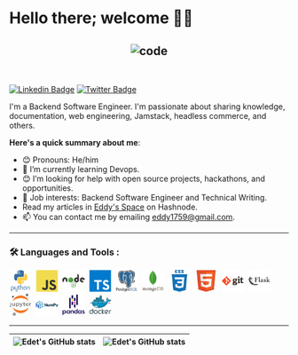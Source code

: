 
 # **Hello there; welcome** 👋🏾

<h2 align="center">
  <img src="https://media2.giphy.com/media/fwbZnTftCXVocKzfxR/giphy.gif?cid=ecf05e47c3p2grez8ukdmq67919s59fzqsxaw8qpte0iekr4&rid=giphy.gif&ct=g" "width: 10%" alt="code "/>
</h2>

<img src="https://komarev.com/ghpvc/?username=eddy1759&style=flat-square&color=blue" alt=""/>

[![Linkedin Badge](https://img.shields.io/badge/-EdetAsuquo-blue?style=for-the-badge&logo=Linkedin&logoColor=white&link=https://www.linkedin.com/in/edet-e-asuquo)](https://www.linkedin.com/in/edet-e-asuquo) [![Twitter Badge](https://img.shields.io/badge/-@eddyozone-1ca0f1?style=for-the-badge&logo=twitter&logoColor=white&link=https://twitter.com/eddyozone)](https://twitter.com/eddyozone) 

I'm a Backend Software Engineer. I'm passionate about sharing knowledge, documentation, web engineering, Jamstack, headless commerce, and others. 

**Here's a quick summary about me**:

- 😊 Pronouns: He/him
- 🌱 I’m currently learning Devops.
- 😊 I’m looking for help with open source projects, hackathons, and opportunities.
- 💼 Job interests: Backend Software Engineer and Technical Writing.
- Read my articles in [Eddy's Space](https://eddy.hashnode.dev/) on Hashnode.
- 📫 You can contact me by emailing eddy1759@gmail.com.

---

### :hammer_and_wrench: Languages and Tools :

<div>
  <img src="https://github.com/devicons/devicon/blob/master/icons/python/python-original-wordmark.svg" title="python" alt="python" width="40" height="40"/>&nbsp;
  <img src="https://github.com/devicons/devicon/blob/master/icons/javascript/javascript-original.svg" title="JavaScript" alt="JavaScript" width="40" height="40"/>&nbsp;
  <img src="https://github.com/devicons/devicon/blob/master/icons/nodejs/nodejs-original-wordmark.svg" title="NodeJS" alt="NodeJS" width="40" height="40"/>&nbsp;
  <img src="https://github.com/devicons/devicon/blob/master/icons/typescript/typescript-original.svg" title="TypeScript" alt="TypeScript" width="40" height="40"/>&nbsp;
  <img src="https://github.com/devicons/devicon/blob/master/icons/postgresql/postgresql-original-wordmark.svg" title="Postgresql" alt="postgre" "width"40" height="40"/>&nbsp;
  <img src="https://github.com/devicons/devicon/blob/master/icons/mongodb/mongodb-original-wordmark.svg" title="mongodb" alt="Mongodb" width="40" height="40"/>&nbsp;
  <img src="https://github.com/devicons/devicon/blob/master/icons/css3/css3-plain-wordmark.svg"  title="CSS3" alt="CSS" width="40" height="40"/>&nbsp;
  <img src="https://github.com/devicons/devicon/blob/master/icons/html5/html5-original.svg" title="HTML5" alt="HTML" width="40" height="40"/>&nbsp;
  <img src="https://raw.githubusercontent.com/devicons/devicon/master/icons/git/git-original-wordmark.svg" title="GIT" alt="GIT" width="40" height="40"/>&nbsp;
  <img src="https://github.com/devicons/devicon/blob/master/icons/flask/flask-original-wordmark.svg" title="Flask" alt="flask" width="40" height="40"/>&nbsp;
  <img src="https://raw.githubusercontent.com/devicons/devicon/master/icons/jupyter/jupyter-original-wordmark.svg" title="Jupyter" alt="jupyter notebook" width="40" height="40"/>&nbsp;
  <img src="https://raw.githubusercontent.com/devicons/devicon/master/icons/numpy/numpy-original-wordmark.svg" title="Numpy" alt="numpy" width="40" height="40"/>&nbsp;
  <img src="https://raw.githubusercontent.com/devicons/devicon/master/icons/pandas/pandas-original-wordmark.svg" title="Pandas" alt="pandas" width="40" height="40"/>&nbsp;
  <img src="https://github.com/devicons/devicon/blob/master/icons/docker/docker-original-wordmark.svg" title="Docker" alt="docker" width="40" height="40"/>&nbsp;
</div>  


---

| <img align="center" src="https://github-readme-stats.vercel.app/api?username=eddy1759&show_icons=true&include_all_commits=true&show=prs_merged,prs_merged_percentage" alt="Edet's GitHub stats" /> | <img align="center" src="https://github-readme-stats.vercel.app/api/top-langs/?username=eddy1759&langs_count=12&layout=compact&theme=dark&background=000000&hide_border=true" alt="Edet's GitHub stats" /> |
| ------------- | ------------- |
